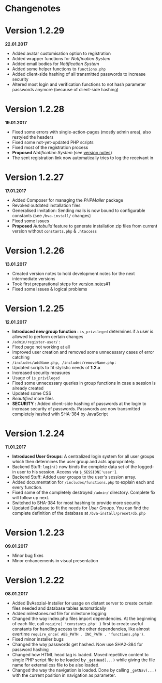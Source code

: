 # Changenotes

# Version 1.2.29
**22.01.2017**

*   Added avatar customisation option to registration
*   Added wrapper functions for *Notification System*
*   Added email bodies for *Notification System*
*   Added some helper functions to `functions.php`
*   Added client-side hashing of all transmitted passwords to increase security
*   Altered most login and verification functions to not hash parameter passwords anymore (because of client-side hashing)

# Version 1.2.28
**19.01.2017**

*   Fixed some errors with single-action-pages (mostly admin area), also restyled the headers
*   Fixed some not-yet-updated PHP scripts
*   Fixed most of the registration process
*   **Proposed** *Notification System* (see [version notes](version-notes.md))
*   The sent registration link now automatically tries to log the receivant in

# Version 1.2.27
**17.01.2017**

*   Added Composer for managing the *PHPMailer* package
*   Revoked outdated installation files
*   Generalised invitation: Sending mails is now bound to configurable constants (see `/bva-install/` changes)
*   Fixed some issues
*   **Proposed** *Autobuild* feature to generate installation zip files from current version without `constants.php` & `.htaccess`

# Version 1.2.26
**13.01.2017**

*   Created version notes to hold development notes for the next intermediate versions
*   Took first preparational steps for [version notes](version-notes.md)#1
*   Fixed some issues & logical problems   

# Version 1.2.25
**12.01.2017**

*   **Introduced new group function** : `is_privileged` determines if a user is allowed to perform certain changes
*   `/admin/register-user/` :
*   Fixed page not working at all
*   Improved user creation and removed some unnecessary cases of error catching
*   `/includes/addName.php, /includes/removeName.php` :
*   Updated scripts to fit stylistic needs of **1.2.x**
*   Increased security measures
*   Usage of `is_privileged`
*   Fixed some unnecessary queries in group functions in case a session is already created
*   Updated some CSS
*   *Beautified* more files
*   **SECURITY** : Added client-side hashing of passwords at the login to increase security of passwords. Passwords are now transmitted completely hashed with SHA-384 by JavaScript

# Version 1.2.24
**11.01.2017**

*   **Introduced User Groups**: A centralized login system for all user groups which then determines the user group and acts appropriately.
*   Backend Stuff: `login()` now binds the complete data set of the logged-in user to his session. Access via `$_SESSION['user']`.
*   Backend Stuff: Added user groups to the user's session array.
*   Added documentation for `/includes/functions.php` to explain each and every function.
*   Fixed some of the completely destroyed `/admin/` directory. Complete fix will follow up next.
*   Switched to SHA-384 for most hashing to provide more security
*   Updated Database to fit the needs for *User Groups*. You can find the complete definition of the database at `/bva-install/preset/db.php`

# Version 1.2.23
**09.01.2017**

*   Minor bug fixes
*   Minor enhancements in visual presentation

# Version 1.2.22
**08.01.2017**

*   Added BvAsozial-Installer for usage on distant server to create certain files needed and database tables automatically
*   Added milestones.md file for milestone logging
*   Changed the way index.php files import dependencies. At the beginning of each file, call `require( 'constants.php' )` first to create useful constants for handling access to the other dependencies, like almost evertime `require_once( ABS_PATH . INC_PATH . 'functions.php')`.
*   Fixed minor installer bugs
*   Changed the way passwords get hashed. Now use SHA2-384 for password hashing
*   Changed how HTML head tag is loaded. Moved repetitive content to single PHP script file to be loaded by `_getHead(...)` while giving the file name for external css file to be also loaded.
*   Changed the way the navigation is loaded. Done by calling `_getNav(...)` with the current position in navigation as parameter.
